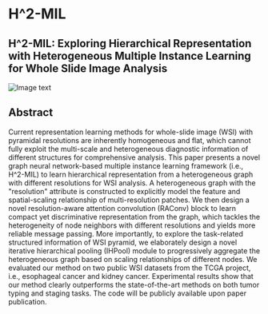 # H^2-MIL
## H^2-MIL: Exploring Hierarchical Representation with Heterogeneous Multiple Instance Learning for Whole Slide Image Analysis


![Image text](https://github.com/qweghj123/H2-MIL/blob/main/overview.png)

## Abstract

Current representation learning methods for whole-slide image (WSI) with pyramidal resolutions are inherently homogeneous and flat, which cannot fully exploit the multi-scale and heterogeneous diagnostic information of different structures for comprehensive analysis. This paper presents a novel graph neural network-based multiple instance learning framework (i.e., H^2-MIL) to learn hierarchical representation from a heterogeneous graph with different resolutions for WSI analysis. A heterogeneous graph with the "resolution" attribute is constructed to explicitly model the feature and spatial-scaling relationship of multi-resolution patches. We then design a novel resolution-aware attention convolution (RAConv) block to learn compact yet discriminative representation from the graph, which tackles the heterogeneity of node neighbors with different resolutions and yields more reliable message passing. More importantly, to explore the task-related structured information of WSI pyramid, we elaborately design a novel iterative hierarchical pooling (IHPool) module to progressively aggregate the heterogeneous graph based on scaling relationships of different nodes. We evaluated our method on two public WSI datasets from the TCGA project, i.e., esophageal cancer and kidney cancer. Experimental results show that our method clearly outperforms the state-of-the-art methods on both tumor typing and staging tasks. The code will be publicly available upon paper publication. 
